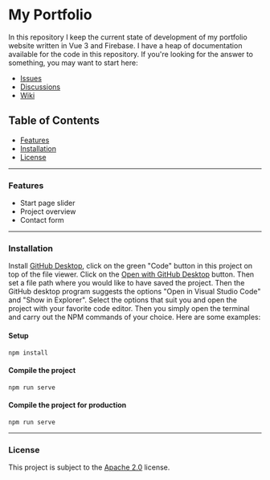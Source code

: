 # My Portfolio
In this repository I keep the current state of development of my portfolio website written in Vue 3 and Firebase.
I have a heap of documentation available for the code in this repository. If you're looking for the answer to something, you may want to start here: 

* [Issues](https://github.com/nicokempe/Portfolio/issues)
* [Discussions](https://github.com/nicokempe/Portfolio/discussions)
* [Wiki](https://github.com/nicokempe/Portfolio/wiki)

## Table of Contents
- [Features](#features)
- [Installation](#installation)
- [License](#license)

---

### Features
- Start page slider
- Project overview
- Contact form

---

### Installation
Install [GitHub Desktop](https://desktop.github.com/), click on the green "Code" button in this project on top of the file viewer. Click on the [Open with GitHub Desktop](x-github-client://openRepo/https://github.com/nicokempe/Portfolio) button. Then set a file path where you would like to have saved the project. Then the GitHub desktop program suggests the options "Open in Visual Studio Code" and "Show in Explorer". Select the options that suit you and open the project with your favorite code editor. Then you simply open the terminal and carry out the NPM commands of your choice. Here are some examples:

#### Setup
```
npm install
```

#### Compile the project
```
npm run serve
```

#### Compile the project for production
```
npm run serve
```

---

### License
This project is subject to the [Apache 2.0](https://github.com/nicokempe/Portfolio/blob/main/LICENSE) license. 
